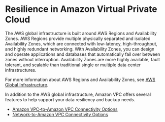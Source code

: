 # Resilience in Amazon Virtual Private Cloud<a name="disaster-recovery-resiliency"></a>

The AWS global infrastructure is built around AWS Regions and Availability Zones\. AWS Regions provide multiple physically separated and isolated Availability Zones, which are connected with low\-latency, high\-throughput, and highly redundant networking\. With Availability Zones, you can design and operate applications and databases that automatically fail over between zones without interruption\. Availability Zones are more highly available, fault tolerant, and scalable than traditional single or multiple data center infrastructures\. 

For more information about AWS Regions and Availability Zones, see [AWS Global Infrastructure](http://aws.amazon.com/about-aws/global-infrastructure/)\.

In addition to the AWS global infrastructure, Amazon VPC offers several features to help support your data resiliency and backup needs\.
+ [Amazon VPC\-to\-Amazon VPC Connectivity Options](https://aws.amazon.com/answers/networking/aws-single-data-center-ha-network-connectivity/)
+ [Network\-to\-Amazon VPC Connectivity Options](https://aws.amazon.com/answers/networking/aws-single-data-center-ha-network-connectivity/)